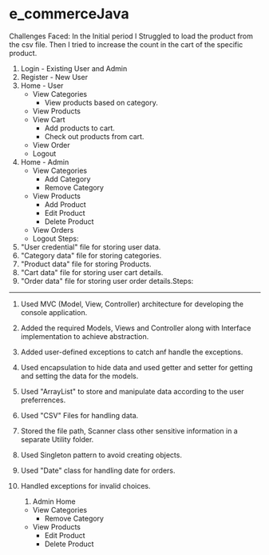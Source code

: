 # e_commerceJava
Challenges Faced:
In the Initial period I Struggled to load the product from the csv file.
Then I tried to increase the count in the cart of the specific product.



1. Login - Existing User and Admin
2. Register - New User
3. Home - User
    * View Categories 
        - View products based on category.
    * View Products 
    * View Cart 
        - Add products to cart.
        - Check out products from cart.
    * View Order 
    * Logout
4. Home - Admin 
    * View Categories 
        - Add Category 
        - Remove Category 
    * View Products 
        - Add Product 
        - Edit Product 
        - Delete Product 
    * View Orders 
    * Logout
Steps:
1. "User credential" file for storing user data.
2. "Category data" file for storing categories.
3. "Product data" file for storing Products.
4. "Cart data" file for storing user cart details.
5. "Order data" file for storing user order details.Steps:
------
1. Used MVC (Model, View, Controller) architecture for developing the console application.
2. Added the required Models, Views and Controller along with Interface implementation to achieve abstraction.
3. Added user-defined exceptions to catch anf handle the exceptions.
4. Used encapsulation to hide data and used getter and setter for getting and setting the data for the models.
5. Used "ArrayList" to store and manipulate data according to the user preferrences.
6. Used "CSV" Files for handling data.
7. Stored the file path, Scanner class other sensitive information in a separate Utility folder.
8. Used Singleton pattern to avoid creating objects.
9. Used "Date" class for handling date for orders.
10. Handled exceptions for invalid choices.

    1. Admin Home 
    * View Categories
        - Remove Category 
    * View Products 
        - Edit Product 
        - Delete Product 
